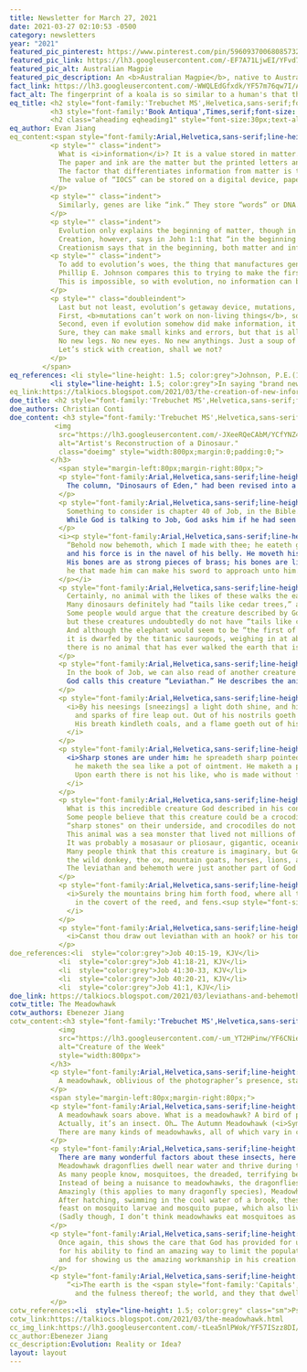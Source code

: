 ```yaml
---
title: Newsletter for March 27, 2021
date: 2021-03-27 02:10:53 -0500
category: newsletters
year: "2021"
featured_pic_pinterest: https://www.pinterest.com/pin/596093700680857327/
featured_pic_link: https://lh3.googleusercontent.com/-EF7A71LjwEI/YFvd7sG6rSI/AAAAAAAAEtU/fYBZHazkmgoOZsvdmTEcriMha4swVOwvACK8BGAsYHg/s0/2021-03-24.jpg
featured_pic_alt: Australian Magpie
featured_pic_description: An <b>Australian Magpie</b>, native to Australia, is an intelligent bird, which all the more shows an Intelligent Creator.
fact_link: https://lh3.googleusercontent.com/-WWQLEdGfxdk/YF57m76qw7I/AAAAAAAAEvw/2tI-bG51nbo3U5s-MImTT3wC0SIU90agACK8BGAsYHg/s0/2021-03-26.png
fact_alt: The fingerprint of a koala is so similar to a human's that they have been confused at crime scenes.
eq_title: <h2 style="font-family:'Trebuchet MS',Helvetica,sans-serif;font-size:40px;margin-bottom:0;text-align:center;color:black;" class="aheading">3 Reasons Why</h2>
          <h3 style="font-family:'Book Antiqua',Times,serif;font-size: 35px; margin-top:0;text-align:center;color:#777;" class="aheading gr sub">Evolution can not be Real</h3>
          <h2 class="aheading eqheading1" style="font-size:30px;text-align:center;margin-bottom:0;font-family:'Trebuchet MS',Helvetica,sans-serif;color:black;">The Creation of New Information is Impossible.</h2>
eq_author: Evan Jiang
eq_content:<span style="font-family:Arial,Helvetica,sans-serif;line-height: 1.5;font-size:16px;width:60px;">
          <p style="" class="indent">
            What is <i>information</i>? It is a value stored in matter. For example, take a book.
            The paper and ink are the matter but the printed letters and symbols contain this value that our brains translate into words.
            The factor that differentiates information from matter is that they are a value that can be stored on a variety of matters.
            The value of “IOCS” can be stored on a digital device, paper, or even in your brain.
          </p>
          <p style="" class="indent">
            Similarly, genes are like “ink.” They store “words” or DNA.
          </p>
          <p style="" class="indent">
            Evolution only explains the beginning of matter, though in an unbelievable way.
            Creation, however, says in John 1:1 that “in the beginning was the Word.” This word is information.
            Creationism says that in the beginning, both matter and information existed.
          <p style="" class="indent">
            To add to evolution’s woes, the thing that manufactures genes is manufactured by information in genes!
            Phillip E. Johnson compares this to trying to make the first DVD reader and the reader’s instructions are in a DVD!<sup style="font-size:10px;">1</sup>
            This is impossible, so with evolution, no information can be made!
          </p>
          <p style="" class="doubleindent">
            Last but not least, evolution’s getaway device, mutations, cannot create information.
            First, <b>mutations can’t work on non-living things</b>, so evolution still can’t explain the creation of information.
            Second, even if evolution somehow did make information, it would end there. <b>Mutations cannot create brand new information</b>.<sup style="font-size:10px;">2</sup>
            Sure, they can make small kinks and errors, but that is all.
            No new legs. No new eyes. No new anythings. Just a soup of chemicals.
            Let’s stick with creation, shall we not?
          </p>
        </span>
eq_references: <li style="line-height: 1.5; color:grey">Johnson, P.E.(1997). Defeating Darwinism by Opening Minds. InterVarsity Press</li>
          <li style="line-height: 1.5; color:grey">In saying "brand new," I mean information that had never existed previously.</li>
eq_link:https://talkiocs.blogspot.com/2021/03/the-creation-of-new-information-is.html
doe_title: <h2 style="font-family:'Trebuchet MS',Helvetica,sans-serif;font-size:40px;margin-bottom: 0;text-align:center;color:black;" class="aheading">Leviathans and Behemoths</h2>
doe_authors: Christian Conti
doe_content: <h3 style="font-family:'Trebuchet MS',Helvetica,sans-serif;font-size: 35px; margin-top:0;text-align:center;" class="aheading">
           <img
            src="https://lh3.googleusercontent.com/-JXeeRQeCAbM/YCfYNZ4weFI/AAAAAAAAF3U/wp7dMxSjKfs9YSXoJqzjX1xWiuXiwnQOQCK8BGAsYHg/s0/2021-02-13.jpg"
            alt="Artist's Reconstruction of a Dinosaur."
            class="doeimg" style="width:800px;margin:0;padding:0;">
          </h3>
            <span style="margin-left:80px;margin-right:80px;">
            <p style="font-family:Arial,Helvetica,sans-serif;line-height: 1.5;font-size:16px;" class="indent">
              The column, "Dinosaurs of Eden," had been revised into a bi-weekly article. Last week's article:
            </p>
            <p style="font-family:Arial,Helvetica,sans-serif;line-height: 1.5;font-size:16px;" class="indent">
              Something to consider is chapter 40 of Job, in the Bible. God describes a creature that matches the physical attributes of some species of dinosaurs.
              While God is talking to Job, God asks him if he had seen the “behemoth.” God describes the animal by saying:
            </p>
            <i><p style="font-family:Arial,Helvetica,sans-serif;line-height: 1.5;font-size:16px;" class="indent">
              “Behold now behemoth, which I made with thee; he eateth grass as an ox. Lo now, his strength is in his loins,
              and his force is in the navel of his belly. He moveth his tail like a cedar: the sinews of his stones are wrapped together.
              His bones are as strong pieces of brass; his bones are like bars of iron. He is the chief of the ways of God:
              he that made him can make his sword to approach unto him.”<sup style="font-size:10px;">1</sup>
            </p></i>
            <p style="font-family:Arial,Helvetica,sans-serif;line-height: 1.5;font-size:16px;" class="indent">
              Certainly, no animal with the likes of these walks the earth today.
              Many dinosaurs definitely had “tails like cedar trees,” and “bones like beams of brass.”
              Some people would argue that the creature described by God could be a hippopotamus or an elephant,
              but these creatures undoubtedly do not have “tails like cedar trees.” Hippopotamus and elephants and have tiny stubby tails.
              And although the elephant would seem to be “the first of the works of God,” because of its immense weight of about 14,000 pounds,
              it is dwarfed by the titanic sauropods, weighing in at about 150,000 pounds. The truth is,
              there is no animal that has ever walked the earth that is more fitting to this description than a dinosaur.
            </p>
            <p style="font-family:Arial,Helvetica,sans-serif;line-height: 1.5;font-size:16px;" class="indent">
              In the book of Job, we can also read of another creature that sounds very similar to a dinosaur-like, water-living reptile.
              God calls this creature “Leviathan.” He describes the animal to Job in chapter 41:
            </p>
            <p style="font-family:Arial,Helvetica,sans-serif;line-height: 1.5;font-size:16px;" class="indent">
              <i>By his neesings [sneezings] a light doth shine, and his eyes are like the eyelids of the morning. Out of his mouth go burning lamps,
                and sparks of fire leap out. Out of his nostrils goeth smoke, as out of a seething pot or caldron.
                His breath kindleth coals, and a flame goeth out of his mouth.<sup style="font-size:10px;">2</sup>
              </i>
            </p>
            <p style="font-family:Arial,Helvetica,sans-serif;line-height: 1.5;font-size:16px;" class="indent">
              <i>Sharp stones are under him: he spreadeth sharp pointed things upon the mire. He maketh the deep to boil like a pot:
                he maketh the sea like a pot of ointment. He maketh a path to shine after him; one would think the deep to be hoary.
                Upon earth there is not his like, who is made without fear.<sup style="font-size:10px;">3</sup>
              </i>
            </p>
            <p style="font-family:Arial,Helvetica,sans-serif;line-height: 1.5;font-size:16px;" class="indent">
              What is this incredible creature God described in his conversation with Job? It is certainly like no other creature alive today.
              Some people believe that this creature could be a crocodile or a whale. But whales do not have
              “sharp stones" on their underside, and crocodiles do not have “burning lamps" that come from their mouths.
              This animal was a sea monster that lived not millions of years ago, but thousands of years ago when Job lived.
              It was probably a mosasaur or pliosaur, gigantic, oceanic, a reptilian predator that apparently breathed fire.
              Many people think that this creature is imaginary, but God talks about it along with other animals like the behemoth,
              the wild donkey, the ox, mountain goats, horses, lions, and hawks.
              The leviathan and behemoth were just another part of God’s glorious creation just like the other beasts of the land, sea, and air.
            </p>
            <p style="font-family:Arial,Helvetica,sans-serif;line-height: 1.5;font-size:16px;" class="indent">
              <i>Surely the mountains bring him forth food, where all the beasts of the field play. He lieth under the shady trees,
                in the covert of the reed, and fens.<sup style="font-size:10px;">4</sup>
              </i>
            </p>
            <p style="font-family:Arial,Helvetica,sans-serif;line-height: 1.5;font-size:16px;" class="indent">
              <i>Canst thou draw out leviathan with an hook? or his tongue with a cord which thou lettest down?<sup style="font-size:10px;">5</sup></i>
            </p>
doe_references:<li  style="color:grey">Job 40:15-19, KJV</li>
            <li  style="color:grey">Job 41:18-21, KJV</li>
            <li  style="color:grey">Job 41:30-33, KJV</li>
            <li  style="color:grey">Job 40:20-21, KJV</li>
            <li  style="color:grey">Job 41:1, KJV</li>
doe_link: https://talkiocs.blogspot.com/2021/03/leviathans-and-behemoths.html
cotw_title: The Meadowhawk
cotw_authors: Ebenezer Jiang
cotw_content:<h3 style="font-family:'Trebuchet MS',Helvetica,sans-serif;font-size: 35px; margin-top:0;text-align:center;" class="aheading crop">
            <img
            src="https://lh3.googleusercontent.com/-um_YT2HPinw/YF6CNie_X0I/AAAAAAAAEv8/ucvYjqSQFCQqtcu-JfYkCdpQfRfHhZWigCK8BGAsYHg/s0/2021-03-26.jpg?authuser=0"
            alt="Creature of the Week"
            style="width:800px">
          </h3>
          <p style="font-family:Arial,Helvetica,sans-serif;line-height: 1.5;text-align:center;font-size:14px"><b>Above: </b>
            A meadowhawk, oblivious of the photographer’s presence, stares into space. Photo by Evan J.
          </p>
          <span style="margin-left:80px;margin-right:80px;">
          <p style="font-family:Arial,Helvetica,sans-serif;line-height: 1.5;font-size:16px;" class="indent">
            A meadowhawk soars above. What is a meadowhawk? A bird of prey? A bird?
            Actually, it’s an insect. Oh… The Autumn Meadowhawk (<i>Sympetrum vicinum</i>) is a dragonfly that lives in America.
            There are many kinds of meadowhawks, all of which vary in color.
          </p>
          <p style="font-family:Arial,Helvetica,sans-serif;line-height: 1.5;font-size:16px;" class="indent">
            There are many wonderful factors about these insects, here is one of them:
            Meadowhawk dragonflies dwell near water and thrive during the summer, which is when they are most needed.
            As many people know, mosquitoes, the dreaded, terrifying beasts, flourish during the summer.
            Instead of being a nuisance to meadowhawks, the dragonflies consider mosquitoes as a yummy snack.
            Amazingly (this applies to many dragonfly species), Meadowhawks eat mosquitos throughout their life cycle.
            After hatching, swimming in the cool water of a brook, these dragonfly nymphs (as dragonfly young are called)
            feast on mosquito larvae and mosquito pupae, which also live in water. And as adults, they eat mosquitoes.
            (Sadly though, I don’t think meadowhawks eat mosquitoes as eggs.)
          </p>
          <p style="font-family:Arial,Helvetica,sans-serif;line-height: 1.5;font-size:16px;" class="indent">
            Once again, this shows the care that God has provided for us,
            for his ability to find an amazing way to limit the population of the fearsome mosquito,
            and for showing us the amazing workmanship in his creation.
          </p>
          <p style="font-family:Arial,Helvetica,sans-serif;line-height: 1.5;font-size:16px;" class="indent">
              “<i>The earth is the <span style="font-family:'Capitals',Helvetica,sans-serif;font-size:14px;">Lord</span>'s,
                and the fulness thereof; the world, and they that dwell therein.</i>”<sup style="font-size:10px;">1</sup>
          </p>
cotw_references:<li  style="line-height: 1.5; color:grey" class="sm">Psalm 24:1, KJV</li>
cotw_link:https://talkiocs.blogspot.com/2021/03/the-meadowhawk.html
cc_img_link:https://lh3.googleusercontent.com/-tLea5nlPWok/YF57ISzz8DI/AAAAAAAAEvo/2t8AaXwCUEwJRk2phcIR3u6kTSHc6uHNACK8BGAsYHg/s0/2021-03-26.png
cc_author:Ebenezer Jiang
cc_description:Evolution: Reality or Idea?
layout: layout
---
```

